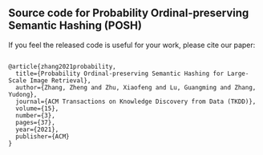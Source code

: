 ## Source code for Probability Ordinal-preserving Semantic Hashing (POSH)
If you feel the released code is useful for your work, please cite our paper:  
```Zheng Zhang, Xiaofeng Zhu, Guangming Lu, Yudong Zhang, Probability Ordinal-preserving Semantic Hashing for Large-Scale Image Retrieval, ACM Transactions on Knowledge Discovery from Data (TKDD), vol. 15, no. 3, pp. 37, 2021.
```
```
@article{zhang2021probability,  
  title={Probability Ordinal-preserving Semantic Hashing for Large-Scale Image Retrieval},  
  author={Zhang, Zheng and Zhu, Xiaofeng and Lu, Guangming and Zhang, Yudong},  
  journal={ACM Transactions on Knowledge Discovery from Data (TKDD)},  
  volume={15},  
  number={3},  
  pages={37},  
  year={2021},  
  publisher={ACM}  
}
```
